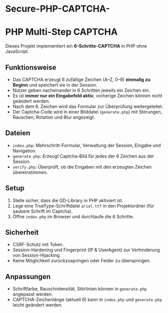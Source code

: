# Secure-PHP-CAPTCHA-
# PHP Multi-Step CAPTCHA

Dieses Projekt implementiert ein **6-Schritte-CAPTCHA** in PHP ohne JavaScript.  

## Funktionsweise

- Das CAPTCHA erzeugt 6 zufällige Zeichen (A–Z, 0–9) **einmalig zu Beginn** und speichert sie in der Session.  
- Nutzer geben nacheinander in 6 Schritten jeweils ein Zeichen ein.  
- Es ist **immer nur ein Eingabefeld aktiv**, vorherige Zeichen können nicht geändert werden.  
- Nach dem 6. Zeichen wird das Formular zur Überprüfung weitergeleitet.  
- Der Captcha-Code wird in einer Bilddatei (`generate.php`) mit Störungen, Rauschen, Rotation und Blur angezeigt.

## Dateien

- `index.php`: Mehrschritt-Formular, Verwaltung der Session, Eingabe und Navigation.  
- `generate.php`: Erzeugt Captcha-Bild für jedes der 6 Zeichen aus der Session.  
- `verify.php`: Überprüft, ob die Eingaben mit den erzeugten Zeichen übereinstimmen.

## Setup

1. Stelle sicher, dass die GD-Library in PHP aktiviert ist.  
2. Lege eine TrueType-Schriftdatei `arial.ttf` in den Projektordner (für saubere Schrift im Captcha).  
3. Öffne `index.php` im Browser und durchlaufe die 6 Schritte.

## Sicherheit

- CSRF-Schutz mit Token.  
- Session-Hardening und Fingerprint (IP & UserAgent) zur Verhinderung von Session-Hijacking.  
- Keine Möglichkeit zurückzuspringen oder Felder zu überspringen.

## Anpassungen

- Schriftfarbe, Rauschintensität, Störlinien können in `generate.php` angepasst werden.  
- CAPTCHA-Zeichenlänge (aktuell 6) kann in `index.php` und `generate.php` leicht geändert werden.

